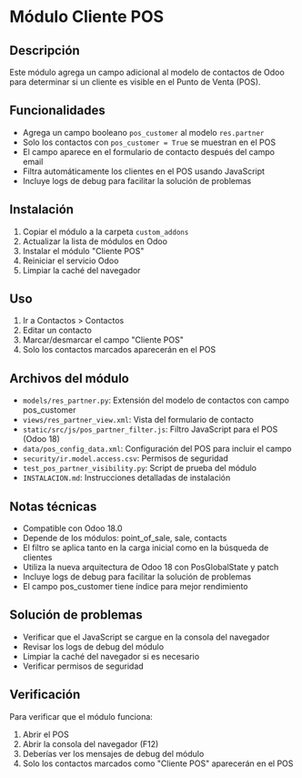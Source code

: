 # Módulo Cliente POS

## Descripción
Este módulo agrega un campo adicional al modelo de contactos de Odoo para determinar si un cliente es visible en el Punto de Venta (POS).

## Funcionalidades
- Agrega un campo booleano `pos_customer` al modelo `res.partner`
- Solo los contactos con `pos_customer = True` se muestran en el POS
- El campo aparece en el formulario de contacto después del campo email
- Filtra automáticamente los clientes en el POS usando JavaScript
- Incluye logs de debug para facilitar la solución de problemas

## Instalación
1. Copiar el módulo a la carpeta `custom_addons`
2. Actualizar la lista de módulos en Odoo
3. Instalar el módulo "Cliente POS"
4. Reiniciar el servicio Odoo
5. Limpiar la caché del navegador

## Uso
1. Ir a Contactos > Contactos
2. Editar un contacto
3. Marcar/desmarcar el campo "Cliente POS"
4. Solo los contactos marcados aparecerán en el POS

## Archivos del módulo
- `models/res_partner.py`: Extensión del modelo de contactos con campo pos_customer
- `views/res_partner_view.xml`: Vista del formulario de contacto
- `static/src/js/pos_partner_filter.js`: Filtro JavaScript para el POS (Odoo 18)
- `data/pos_config_data.xml`: Configuración del POS para incluir el campo
- `security/ir.model.access.csv`: Permisos de seguridad
- `test_pos_partner_visibility.py`: Script de prueba del módulo
- `INSTALACION.md`: Instrucciones detalladas de instalación

## Notas técnicas
- Compatible con Odoo 18.0
- Depende de los módulos: point_of_sale, sale, contacts
- El filtro se aplica tanto en la carga inicial como en la búsqueda de clientes
- Utiliza la nueva arquitectura de Odoo 18 con PosGlobalState y patch
- Incluye logs de debug para facilitar la solución de problemas
- El campo pos_customer tiene índice para mejor rendimiento

## Solución de problemas
- Verificar que el JavaScript se cargue en la consola del navegador
- Revisar los logs de debug del módulo
- Limpiar la caché del navegador si es necesario
- Verificar permisos de seguridad

## Verificación
Para verificar que el módulo funciona:
1. Abrir el POS
2. Abrir la consola del navegador (F12)
3. Deberías ver los mensajes de debug del módulo
4. Solo los contactos marcados como "Cliente POS" aparecerán en el POS
